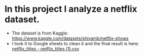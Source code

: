 # In this project I analyze a netflix dataset.
- The dataset is from Kaggle: https://www.kaggle.com/datasets/shivamb/netflix-shows
- I took it to Google sheets to clean it and the final result is here: [netflix_titles - netflix_titles (1).csv](https://github.com/user-attachments/files/16692060/netflix_titles.-.netflix_titles.1.csv)
